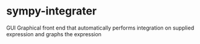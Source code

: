 # sympy-integrater
GUI Graphical front end that automatically performs integration on supplied expression and graphs the expression 
